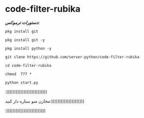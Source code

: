 # code-filter-rubika

***دستورات ترموکس:***

`pkg install git`

`pkg install git -y`

`pkg install python -y`

`git clone https://github.com/server-python/code-filter-rubika`

`cd code-filter-rubika`

`chmod  777 *`

`python start.py`




:))))))))))))))))))))))))))

مخازن منو ستاره دار کنید:)))))))))))))))))))))

:)))))))))))))))))))))))))
